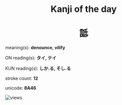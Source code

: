 <h1 align="center">Kanji of the day</h1>
<h1 align="center">詆</h1>
<p align="left">meaning(s): <b>denounce, vilify</b></p>
<p align="left">ON reading(s): <b>タイ, テイ</b></p>
<p align="left">KUN reading(s): <b>しか.る, そし.る</b></p>
<p align="left">stroke count: <b>12</b></p>
<p align="left">unicode: <b>8A46</b></p>
<p align="left"><img src="https://komarev.com/ghpvc/?username=tristanwagner-kanjioftheday&label=Views&color=0e75b6&style=flat" alt="views"/></p>
